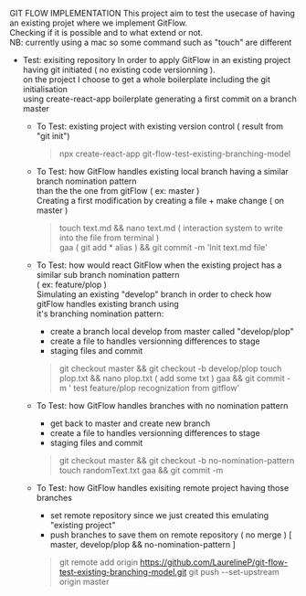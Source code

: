GIT FLOW IMPLEMENTATION
This project aim to test the usecase of having an existing projet where we implement GitFlow.  
Checking if it is possible and to what extend or not.  
NB: currently using a mac so some command such as "touch" are different


* Test: exisiting repository
In order to apply GitFlow in an existing project having git initiated ( no existing code versionning ).  
on the project I choose to get a whole boilerplate including the git initialisation  
using create-react-app boilerplate generating a first commit on a branch master  
	* To Test: existing project with existing version control ( result from "git init")  
		> 	npx create-react-app git-flow-test-existing-branching-model  


	* To Test: how GitFlow handles existing local branch having a similar branch nomination pattern  
	than the the one from gitFlow ( ex: master )  
	Creating a first modification by creating a file + make change ( on master )  
		> touch text.md && nano text.md ( interaction system to write into the file from terminal )  
		> gaa ( git add * alias ) && git commit -m 'Init text.md file'  


	* To Test: how would react GitFlow when the existing project has a similar sub branch nomination pattern  
	( ex: feature/plop )  
	Simulating an existing "develop" branch in order to check how gitFlow handles existing branch using  
	it's branching nomination pattern:  
		* create a branch local develop from master called "develop/plop"
		* create a file to handles versionning differences to stage
		* staging files and commit

		> git checkout master && git checkout -b develop/plop
		> touch plop.txt && nano plop.txt ( add some txt )
		> gaa && git commit -m ' test feature/plop recognization from gitflow'


	* To Test: how GitFlow handles branches with no nomination pattern
		* get back to master and create new branch
		* create a file to handles versionning differences to stage
		* staging files and commit

		> git checkout master && git checkout -b no-nomination-pattern
		> touch randomText.txt
		> gaa && git commit -m 

	* To Test: how GitFlow handles exisiting remote project having those branches
		* set remote repository since we just created this emulating "existing project"
		* push branches to save them on remote repository ( no merge ) [ master, develop/plop && no-nomination-pattern ]
		> git remote add origin https://github.com/LaurelineP/git-flow-test-existing-branching-model.git
		> git push --set-upstream origin master


